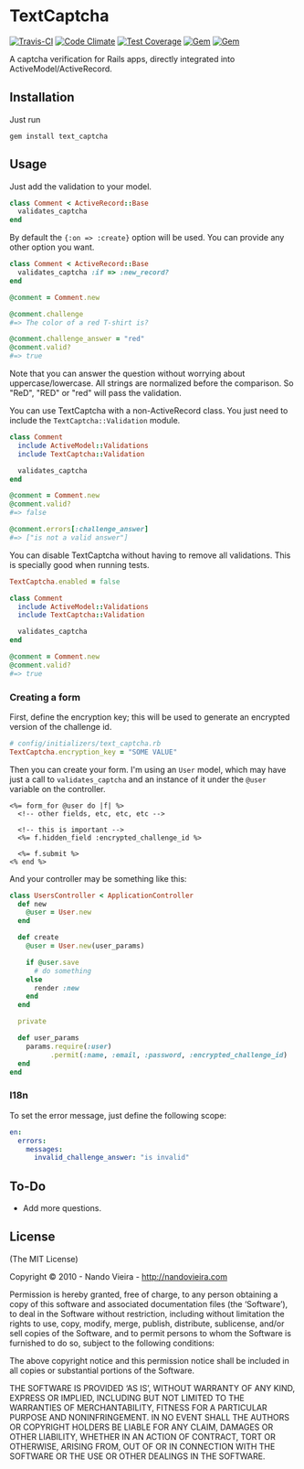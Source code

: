 # TextCaptcha

[![Travis-CI](https://travis-ci.org/fnando/text_captcha.png)](https://travis-ci.org/fnando/text_captcha)
[![Code Climate](https://codeclimate.com/github/fnando/text_captcha/badges/gpa.svg)](https://codeclimate.com/github/fnando/text_captcha)
[![Test Coverage](https://codeclimate.com/github/fnando/text_captcha/badges/coverage.svg)](https://codeclimate.com/github/fnando/text_captcha/coverage)
[![Gem](https://img.shields.io/gem/v/text_captcha.svg)](https://rubygems.org/gems/text_captcha)
[![Gem](https://img.shields.io/gem/dt/text_captcha.svg)](https://rubygems.org/gems/text_captcha)

A captcha verification for Rails apps, directly integrated into ActiveModel/ActiveRecord.

## Installation

Just run

    gem install text_captcha

## Usage

Just add the validation to your model.

```ruby
class Comment < ActiveRecord::Base
  validates_captcha
end
```

By default the `{:on => :create}` option will be used. You can provide any other option you want.

```ruby
class Comment < ActiveRecord::Base
  validates_captcha :if => :new_record?
end

@comment = Comment.new

@comment.challenge
#=> The color of a red T-shirt is?

@comment.challenge_answer = "red"
@comment.valid?
#=> true
```

Note that you can answer the question without worrying about uppercase/lowercase. All strings are normalized before the comparison. So "ReD", "RED" or "red" will
pass the validation.

You can use TextCaptcha with a non-ActiveRecord class. You just need to include the `TextCaptcha::Validation` module.

```ruby
class Comment
  include ActiveModel::Validations
  include TextCaptcha::Validation

  validates_captcha
end

@comment = Comment.new
@comment.valid?
#=> false

@comment.errors[:challenge_answer]
#=> ["is not a valid answer"]
```

You can disable TextCaptcha without having to remove all validations.
This is specially good when running tests.

```ruby
TextCaptcha.enabled = false

class Comment
  include ActiveModel::Validations
  include TextCaptcha::Validation

  validates_captcha
end

@comment = Comment.new
@comment.valid?
#=> true
```

### Creating a form

First, define the encryption key; this will be used to generate an encrypted version of the challenge id.

```ruby
# config/initializers/text_captcha.rb
TextCaptcha.encryption_key = "SOME VALUE"
```

Then you can create your form. I'm using an `User` model, which may have just a call to `validates_captcha` and an instance of it under the `@user` variable on the controller.

```erb
<%= form_for @user do |f| %>
  <!-- other fields, etc, etc, etc -->

  <!-- this is important -->
  <%= f.hidden_field :encrypted_challenge_id %>

  <%= f.submit %>
<% end %>
```

And your controller may be something like this:

```ruby
class UsersController < ApplicationController
  def new
    @user = User.new
  end

  def create
    @user = User.new(user_params)

    if @user.save
      # do something
    else
      render :new
    end
  end

  private

  def user_params
    params.require(:user)
          .permit(:name, :email, :password, :encrypted_challenge_id)
  end
end
```

### I18n

To set the error message, just define the following scope:

```yaml
en:
  errors:
    messages:
      invalid_challenge_answer: "is invalid"
```

## To-Do

* Add more questions.

## License

(The MIT License)

Copyright © 2010 - Nando Vieira - http://nandovieira.com

Permission is hereby granted, free of charge, to any person obtaining a copy of this software and associated documentation files (the ‘Software’), to deal in the Software without restriction, including without limitation the rights to use, copy, modify, merge, publish, distribute, sublicense, and/or sell copies of the Software, and to permit persons to whom the Software is furnished to do so, subject to the following conditions:

The above copyright notice and this permission notice shall be included in all copies or substantial portions of the Software.

THE SOFTWARE IS PROVIDED ‘AS IS’, WITHOUT WARRANTY OF ANY KIND, EXPRESS OR IMPLIED, INCLUDING BUT NOT LIMITED TO THE WARRANTIES OF MERCHANTABILITY, FITNESS FOR A PARTICULAR PURPOSE AND NONINFRINGEMENT. IN NO EVENT SHALL THE AUTHORS OR COPYRIGHT HOLDERS BE LIABLE FOR ANY CLAIM, DAMAGES OR OTHER LIABILITY, WHETHER IN AN ACTION OF CONTRACT, TORT OR OTHERWISE, ARISING FROM, OUT OF OR IN CONNECTION WITH THE SOFTWARE OR THE USE OR OTHER DEALINGS IN THE SOFTWARE.
